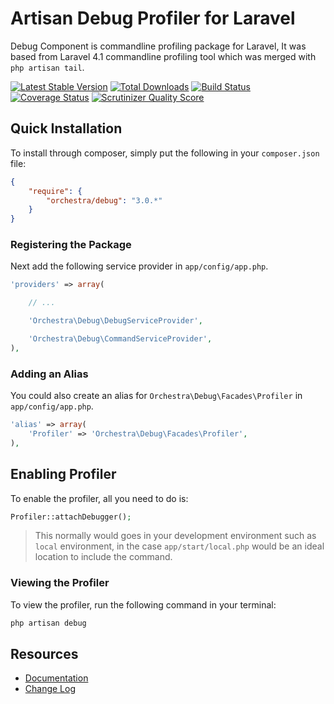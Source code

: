 Artisan Debug Profiler for Laravel
==============

Debug Component is commandline profiling package for Laravel, It was based from Laravel 4.1 commandline profiling tool which was merged with `php artisan tail`.

[![Latest Stable Version](https://poser.pugx.org/orchestra/debug/v/stable.png)](https://packagist.org/packages/orchestra/debug)
[![Total Downloads](https://poser.pugx.org/orchestra/debug/downloads.png)](https://packagist.org/packages/orchestra/debug)
[![Build Status](https://travis-ci.org/orchestral/debug.svg?branch=master)](https://travis-ci.org/orchestral/debug)
[![Coverage Status](https://coveralls.io/repos/orchestral/debug/badge.png?branch=master)](https://coveralls.io/r/orchestral/debug?branch=master)
[![Scrutinizer Quality Score](https://scrutinizer-ci.com/g/orchestral/debug/badges/quality-score.png?b=master)](https://scrutinizer-ci.com/g/orchestral/debug/)

## Quick Installation

To install through composer, simply put the following in your `composer.json` file:

```json
{
	"require": {
		"orchestra/debug": "3.0.*"
	}
}
```

### Registering the Package

Next add the following service provider in `app/config/app.php`.

```php
'providers' => array(

	// ...

	'Orchestra\Debug\DebugServiceProvider',

	'Orchestra\Debug\CommandServiceProvider',
),
```

### Adding an Alias

You could also create an alias for `Orchestra\Debug\Facades\Profiler` in `app/config/app.php`.

```php
'alias' => array(
	'Profiler' => 'Orchestra\Debug\Facades\Profiler',
),
```

## Enabling Profiler

To enable the profiler, all you need to do is:

```php
Profiler::attachDebugger();
```

> This normally would goes in your development environment such as `local` environment, in the case `app/start/local.php` would be an ideal location to include the command.

### Viewing the Profiler

To view the profiler, run the following command in your terminal:

```bash
php artisan debug
```

## Resources

* [Documentation](http://orchestraplatform.com/docs/latest/components/debug)
* [Change Log](http://orchestraplatform.com/docs/latest/components/debug/changes#v3-0)
